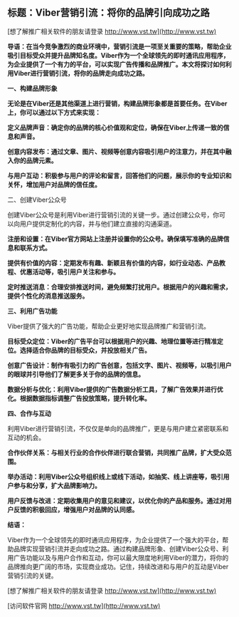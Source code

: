 ## **标题：Viber营销引流：将你的品牌引向成功之路**

[想了解推广相关软件的朋友请登录 http://www.vst.tw](http://www.vst.tw)

**导语：在当今竞争激烈的商业环境中，营销引流是一项至关重要的策略，帮助企业吸引目标受众并提升品牌知名度。Viber作为一个全球领先的即时通讯应用程序，为企业提供了一个有力的平台，可以实现广告传播和品牌推广。本文将探讨如何利用Viber进行营销引流，将你的品牌走向成功之路。**

**一、构建品牌形象**

**无论是在Viber还是其他渠道上进行营销，构建品牌形象都是首要任务。在Viber上，你可以通过以下方式来实现：**

**定义品牌声音：确定你的品牌的核心价值观和定位，确保在Viber上传递一致的信息和声音。**

**创意内容发布：通过文章、图片、视频等创意内容吸引用户的注意力，并在其中融入你的品牌元素。**

**与用户互动：积极参与用户的评论和留言，回答他们的问题，展示你的专业知识和关怀，增加用户对品牌的信任度。**

二、创建Viber公众号

创建Viber公众号是利用Viber进行营销引流的关键一步。通过创建公众号，你可以向用户提供定制化的内容，并与他们建立直接的沟通渠道。

**注册和设置：在Viber官方网站上注册并设置你的公众号。确保填写准确的品牌信息和联系方式。**

**提供有价值的内容：定期发布有趣、新颖且有价值的内容，如行业动态、产品教程、优惠活动等，吸引用户关注和参与。**

**定时推送消息：合理安排推送时间，避免频繁打扰用户。根据用户的兴趣和需求，提供个性化的消息推送服务。**

**三、利用广告功能**

Viber提供了强大的广告功能，帮助企业更好地实现品牌推广和营销引流。

**目标受众定位：Viber的广告平台可以根据用户的兴趣、地理位置等进行精准定位。选择适合你品牌的目标受众，并投放相关广告。**

**创意广告设计：制作有吸引力的广告创意，包括文字、图片、视频等，以吸引用户的眼球并引导他们了解更多关于你的品牌的信息。**

**数据分析与优化：利用Viber提供的广告数据分析工具，了解广告效果并进行优化。根据数据指标调整广告投放策略，提升转化率。**

**四、合作与互动**

利用Viber进行营销引流，不仅仅是单向的品牌推广，更是与用户建立紧密联系和互动的机会。

**合作伙伴关系：与相关行业的合作伙伴进行联合营销，共同推广品牌，扩大受众范围。**

**举办活动：利用Viber公众号组织线上或线下活动，如抽奖、线上讲座等，吸引用户参与和分享，扩大品牌影响力。**

**用户反馈与改进：定期收集用户的意见和建议，以优化你的产品和服务。通过对用户反馈的积极回应，增强用户对品牌的认同感。**

**结语：**

Viber作为一个全球领先的即时通讯应用程序，为企业提供了一个强大的平台，帮助品牌实现营销引流并走向成功之路。通过构建品牌形象、创建Viber公众号、利用广告功能以及与用户合作和互动，你可以最大限度地利用Viber的潜力，将你的品牌推向更广阔的市场，实现商业成功。记住，持续改进和与用户的互动是Viber营销引流的关键。

[想了解推广相关软件的朋友请登录 http://www.vst.tw](http://www.vst.tw)


[访问软件官网 http://www.vst.tw](http://www.vst.tw)
